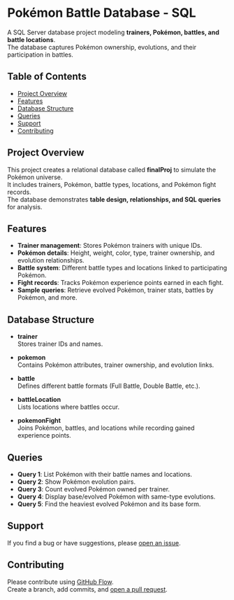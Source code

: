 # Pokémon Battle Database - SQL

A SQL Server database project modeling **trainers, Pokémon, battles, and battle locations**.  
The database captures Pokémon ownership, evolutions, and their participation in battles.

## Table of Contents

- [Project Overview](#project-overview)  
- [Features](#features)  
- [Database Structure](#database-structure)  
- [Queries](#queries)  
- [Support](#support)  
- [Contributing](#contributing)  

## Project Overview

This project creates a relational database called **finalProj** to simulate the Pokémon universe.  
It includes trainers, Pokémon, battle types, locations, and Pokémon fight records.  
The database demonstrates **table design, relationships, and SQL queries** for analysis.

## Features

- **Trainer management**: Stores Pokémon trainers with unique IDs.  
- **Pokémon details**: Height, weight, color, type, trainer ownership, and evolution relationships.  
- **Battle system**: Different battle types and locations linked to participating Pokémon.  
- **Fight records**: Tracks Pokémon experience points earned in each fight.  
- **Sample queries**: Retrieve evolved Pokémon, trainer stats, battles by Pokémon, and more.

## Database Structure

- **trainer**  
  Stores trainer IDs and names.  

- **pokemon**  
  Contains Pokémon attributes, trainer ownership, and evolution links.  

- **battle**  
  Defines different battle formats (Full Battle, Double Battle, etc.).  

- **battleLocation**  
  Lists locations where battles occur.  

- **pokemonFight**  
  Joins Pokémon, battles, and locations while recording gained experience points.  

## Queries

- **Query 1**: List Pokémon with their battle names and locations.  
- **Query 2**: Show Pokémon evolution pairs.  
- **Query 3**: Count evolved Pokémon owned per trainer.  
- **Query 4**: Display base/evolved Pokémon with same-type evolutions.  
- **Query 5**: Find the heaviest evolved Pokémon and its base form.  

## Support

If you find a bug or have suggestions, please [open an issue](https://github.com/hvo11152021/PokemonSQL/issues/new).

## Contributing

Please contribute using [GitHub Flow](https://guides.github.com/introduction/flow/).  
Create a branch, add commits, and [open a pull request](https://github.com/hvo11152021/PokemonSQL/compare/).
